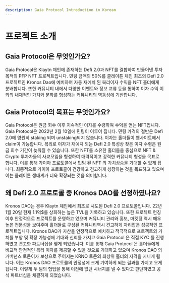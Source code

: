 ```yaml
---
description: Gaia Protocol Introduction in Korean
---
```


# 프로젝트 소개

## Gaia Protocol은 무엇인가요?

Gaia Protocol은 Klaytn 체인에 존재하는 Defi 2.0과 NFT를 결합하여 만들어낸 투자 목적의 PFP NFT 프로젝트입니다. 민팅 금액의 50%를 클레이튼 체인 최초의 Defi 2.0 프로젝트인 Kronos Dao에 예치하여 자동 재예치 된 복리이자 수익을 NFT 홀더에게 분배합니다. 또한 커뮤니티 내에서 다양한 이벤트와 정보 교류 등을 통하여 이자 수익 이외의 내재적인 가치와 문화를 형성하는 커뮤니티의 역동성에 기반합니다.

## Gaia Protocol의 목표는 무엇인가요?

Gaia Protocol은 원금 회수 이후 지속적인 이자를 수령하여 수익을 얻는 NFT입니다. Gaia Protocol은 2022년 2월 10일에 민팅이 이루어 집니다. 민팅 가격의 절반은 Defi 2.0에 영원히 staking 되며 unstaking되지 않습니다. 이자는 홀더들이 웹사이트에서 claim이 가능합니다. 복리로 이자가 재예치 되는 Defi 2.0 특성상 잦은 이자 수령은 원금 회수 기간이 늦춰질 수 있습니다. 또한 NFT를 소유한 홀더들을 중심으로 NFT & Crypto 투자자들의 사교모임을 형성하여 매력적이고 강력한 커뮤니티 형성을 목표로 합니다. 이를 통해 가이아 프로토콜에서 민팅 된 NFT 의 가치상승을 기대할 수 있게 됩니다. 최종적으로 가이아 프로토콜이 건강하고 견고하게 성장하는 것을 목표하고 있으며 이는 클레이튼 생태계가 더욱 확장되는 것을 의미합니다.

## 왜 Defi 2.0 프로토콜 중 Kronos DAO를 선정하였나요?

Kronos DAO는 경우 Klaytn 체인에서 최초로 시도된 Defi 2.0 프로토콜입니다. 22년 1월 20일 현재 1.1억$를 상회하는 높은 TVL을 기록하고 있습니다. 또한 프로젝트 런칭이후 안정적으로 프로젝트를 운영하고 있으며 커뮤니티 관리와 홍보, 마켓팅 역시 매우 높은 전문성을 보여주며 홀더들로 구성된 커뮤니티역시 견고하게 자리잡은 성공적인 프로젝트입니다. Kronos DAO가 자산을 안정적으로 예치하고 적극적으로 프로젝트의 가치를 부양 및 확장 가능성에 기대와 신뢰를 가지고 Gaia Protocol 은 직접 KYC 를 진행하였고 견고한 파트너십을 맺게 되었습니다. 이를 통해 Gaia Protocol 은 홀더들에게 비교적 안정적인 복리 이자를 제공할 수 있을 것으로 기대하고 있으며 Kronos DAO 의 거버넌스 토큰이자 보상으로 주어지는 KRNO 토큰의 최상위 홀더의 자격을 지니게 됩니다. 이는 Kronos DAO 프로토콜의 안정성에 크게 기여하게 되는 결과를 가지고 오게 됩니다. 이렇게 두 팀의 협업을 통해 이전에 없던 시너지를 낼 수 있다고 판단하였고 공식 파트너십을 체결하게 되었습니다.
